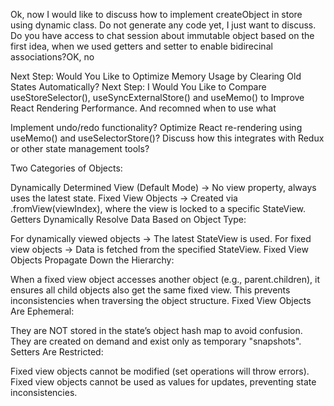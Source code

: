
Ok, now I would like to discuss how to implement createObject in store using dynamic class. Do not generate any code yet, I just want to discuss. Do you have access to chat session about immutable object based on the first idea, when we used getters and setter to enable bidirecinal associations?OK, no


Next Step: Would You Like to Optimize Memory Usage by Clearing Old States Automatically?
Next Step: I Would You Like to Compare useStoreSelector(),  useSyncExternalStore() and useMemo() to Improve React Rendering Performance. And recomned when to use what

Implement undo/redo functionality?
Optimize React re-rendering using useMemo() and useSelectorStore()?
Discuss how this integrates with Redux or other state management tools?


Two Categories of Objects:

Dynamically Determined View (Default Mode) → No view property, always uses the latest state.
Fixed View Objects → Created via .fromView(viewIndex), where the view is locked to a specific StateView.
Getters Dynamically Resolve Data Based on Object Type:

For dynamically viewed objects → The latest StateView is used.
For fixed view objects → Data is fetched from the specified StateView.
Fixed View Objects Propagate Down the Hierarchy:

When a fixed view object accesses another object (e.g., parent.children), it ensures all child objects also get the same fixed view.
This prevents inconsistencies when traversing the object structure.
Fixed View Objects Are Ephemeral:

They are NOT stored in the state’s object hash map to avoid confusion.
They are created on demand and exist only as temporary "snapshots".
Setters Are Restricted:

Fixed view objects cannot be modified (set operations will throw errors).
Fixed view objects cannot be used as values for updates, preventing state inconsistencies.